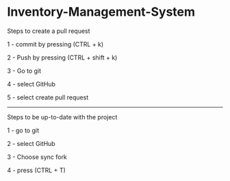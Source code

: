 # Inventory-Management-System

Steps to create a pull request

1 - commit by pressing (CTRL + k)

2 - Push by pressing (CTRL + shift + k)

3 - Go to git 

4 - select GitHub

5 - select create pull request

---------------------------------
Steps to be up-to-date with the project

1 - go to git

2 - select GitHub

3 - Choose sync fork

4 - press (CTRL + T)